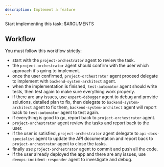 ```yaml
---
description: Implement a feature
---
```


Start implementing this task: 
 $ARGUMENTS

## Workflow

You must follow this workflow strictly:

- start with the `project-orchestrator` agent to review the task.
- the `project-orchestrator` agent should confirm with the user which approach it's going to implement.
- once the user confirmed, `project-orchestrator` agent proceed delegate to implement with `backend-system-architect` agent.
- when the implementation is finished, `test-automator` agent should write tests, then test again to make sure everything work properly.
- if there are any issues, use `expert-debugger` agent to debug and provide solutions, detailed plan to fix, then delegate to `backend-system-architect` agent to fix them, `backend-system-architect` agent will report back to `test-automator` agent to test again.
- if everything is good to go, report back to `project-orchestrator` agent.
- `project-orchestrator` agent review the tasks and report back to the user.
- if the user is satisfied, `project-orchestrator` agent delegate to `api-docs-specialist` agent to update the API documentation and report back to `project-orchestrator` agent to close the tasks.
- finally use `project-orchestrator` agent to commit and push all the code.
- if the user already deployed the app and there are any issues, use `devops-incident-responder` agent to investigate and debug.
